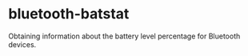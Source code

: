 # bluetooth-batstat
Obtaining information about the battery level percentage for Bluetooth devices.
